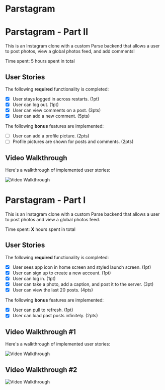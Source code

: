 # Parstagram
# Parstagram - Part II

This is an Instagram clone with a custom Parse backend that allows a user to post photos, view a global photos feed, and add comments!

Time spent: 5 hours spent in total

## User Stories

The following **required** functionality is completed:

- [x] User stays logged in across restarts. (1pt)
- [x] User can log out. (1pt)
- [x] User can view comments on a post. (3pts)
- [x] User can add a new comment. (5pts)

The following **bonus** features are implemented:

- [ ] User can add a profile picture. (2pts)
- [ ] Profile pictures are shown for posts and comments. (2pts)

## Video Walkthrough

Here's a walkthrough of implemented user stories:

<img src='https://media.giphy.com/media/UrllltQ6YoqH4uKMjR/giphy.gif' img src='https://media.giphy.com/media/tYZpPDCHP3Oe2RA6Vn/giphy.gif' title='Video Walkthrough' width='' alt='Video Walkthrough' />

# Parstagram - Part I

This is an Instagram clone with a custom Parse backend that allows a user to post photos and view a global photos feed.

Time spent: **X** hours spent in total

## User Stories

The following **required** functionality is completed:

- [x] User sees app icon in home screen and styled launch screen. (1pt)
- [x] User can sign up to create a new account. (1pt)
- [x] User can log in. (1pt)
- [x] User can take a photo, add a caption, and post it to the server. (3pt)
- [x] User can view the last 20 posts. (4pts)

The following **bonus** features are implemented:

- [x] User can pull to refresh. (1pt)
- [x] User can load past posts infinitely. (2pts)

## Video Walkthrough #1

Here's a walkthrough of implemented user stories:

<img src='https://media.giphy.com/media/P7iUok4E7WoWr67drE/giphy.gif' title='Video Walkthrough' width='' alt='Video Walkthrough' />

## Video Walkthrough #2

<img src='https://media.giphy.com/media/6BFJphiPtxSnRqUFDo/giphy.gif' title='Video Walkthrough' width='' alt='Video Walkthrough' />
